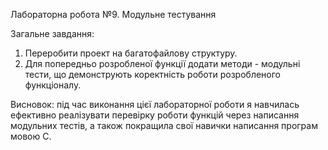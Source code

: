 
Лабораторна робота №9. Модульне тестування

Загальне завдання: 
1) Переробити проект на багатофайлову структуру.
2) Для попередньо розробленої функції додати методи - модульні тести, що демонструють коректність роботи розробленого функціоналу.

Висновок: під час виконання цієї лабораторної роботи я навчилась ефективно реалізувати перевірку роботи функцій через написання модульних тестів, а також покращила свої навички написання програм мовою С.
